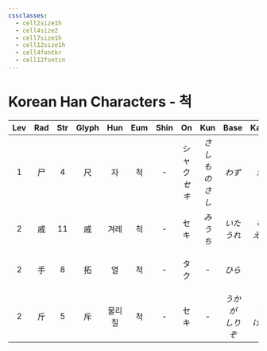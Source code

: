 ```yaml
---
cssclasses:
  - cell2size1h
  - cell4size2
  - cell7size1h
  - cell12size1h
  - cell4fontkr
  - cell12fontcn
---
```


# Korean Han Characters - 척

| Lev | Rad | Str | Glyph | Hun | Eum | Shin |     On      |     Kun      |     Base     |   Kana    | Simp |    Man     | Can  |          Viet          |
| :-: | :-: | :-: | :---: | :-: | :-: | :--: | :---------: | :----------: | :----------: | :-------: | :--: | :--------: | :--: | :--------------------: |
|  1  |  尸  |  4  |   尺   |  자  |  척  |  -   | シャク<br>*セキ* | *さし<br>ものさし* |     *わず*     |    *か*    |  -   | chě<br>chǐ | cek3 |          xích          |
|  2  |  戚  | 11  |   戚   | 겨레  |  척  |  -   |     セキ      |    *みうち*     |  *いた<br>うれ*  | *む<br>える* |  -   |     qī     | cik1 |         thích          |
|  2  |  手  |  8  |   拓   |  열  |  척  |  -   |     タク      |      -       |     *ひら*     |    *く*    |  -   | tà<br>tuò  | tok3 | đo<br>đó<br>đố<br>thác |
|  2  |  斤  |  5  |   斥   | 물리칠 |  척  |  -   |     セキ      |      -       | *うかが<br>しりぞ* | *う<br>ける* |  -   |    chì     | cik1 |          xịch          |
